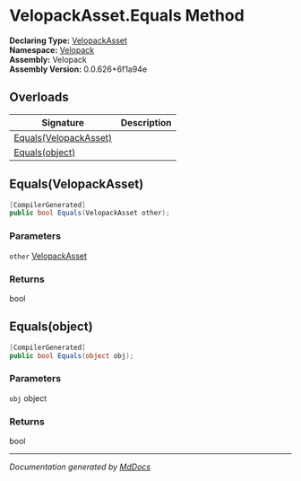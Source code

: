 ﻿<!--  
  <auto-generated>   
    The contents of this file were generated by a tool.  
    Changes to this file may be list if the file is regenerated  
  </auto-generated>   
-->

# VelopackAsset.Equals Method

**Declaring Type:** [VelopackAsset](../index.md)  
**Namespace:** [Velopack](../../index.md)  
**Assembly:** Velopack  
**Assembly Version:** 0.0.626+6f1a94e

## Overloads

| Signature                                     | Description |
| --------------------------------------------- | ----------- |
| [Equals(VelopackAsset)](#equalsvelopackasset) |             |
| [Equals(object)](#equalsobject)               |             |

## Equals(VelopackAsset)

```csharp
[CompilerGenerated]
public bool Equals(VelopackAsset other);
```

### Parameters

`other`  [VelopackAsset](../index.md)

### Returns

bool

## Equals(object)

```csharp
[CompilerGenerated]
public bool Equals(object obj);
```

### Parameters

`obj`  object

### Returns

bool

___

*Documentation generated by [MdDocs](https://github.com/ap0llo/mddocs)*
